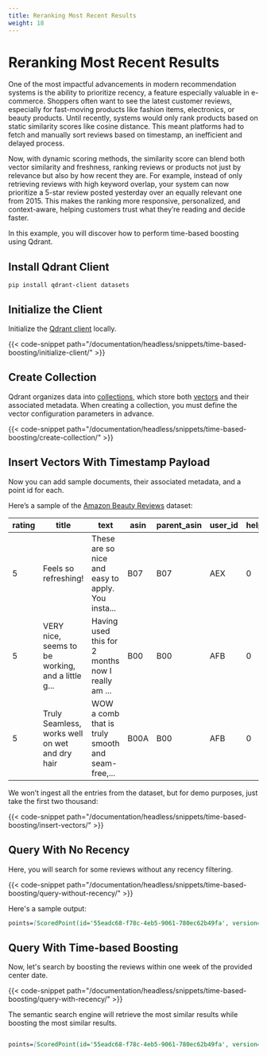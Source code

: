 ```yaml
---
title: Reranking Most Recent Results
weight: 18
---
```

# Reranking Most Recent Results
One of the most impactful advancements in modern recommendation systems is the ability to prioritize recency, a feature especially valuable in e-commerce. Shoppers often want to see the latest customer reviews, especially for fast-moving products like fashion items, electronics, or beauty products. Until recently, systems would only rank products based on static similarity scores like cosine distance. This meant platforms had to fetch and manually sort reviews based on timestamp, an inefficient and delayed process.

Now, with dynamic scoring methods, the similarity score can blend both vector similarity and freshness, ranking reviews or products not just by relevance but also by how recent they are. For example, instead of only retrieving reviews with high keyword overlap, your system can now prioritize a 5-star review posted yesterday over an equally relevant one from 2015. This makes the ranking more responsive, personalized, and context-aware, helping customers trust what they’re reading and decide faster.

In this example, you will discover how to perform time-based boosting using Qdrant. 

## Install Qdrant Client
```bsh
pip install qdrant-client datasets
```

## Initialize the Client
Initialize the [Qdrant client](/documentation/quickstart/) locally. 

{{< code-snippet path="/documentation/headless/snippets/time-based-boosting/initialize-client/" >}}

## Create Collection 
Qdrant organizes data into [collections](/documentation/concepts/collections/), which store both [vectors](/documentation/concepts/vectors/) and their associated metadata. When creating a collection, you must define the vector configuration parameters in advance.

{{< code-snippet path="/documentation/headless/snippets/time-based-boosting/create-collection/" >}}

## Insert Vectors With Timestamp Payload 
Now you can add sample documents, their associated metadata, and a point id for each.

Here’s a sample of the [Amazon Beauty Reviews](https://huggingface.co/datasets/jhan21/amazon-beauty-reviews-dataset) dataset:

| rating | title                                        | text                                                              | asin  | parent_asin | user_id                         | helpful_vote | verified_purchase | ts                      |
|--------|----------------------------------------------|-------------------------------------------------------------------|-------|--------------|----------------------------------|---------------|--------------------|--------------------------|
| 5      | Feels so refreshing!                        | These are so nice and easy to apply. You insta...                 | B07   | B07          | AEX                             | 0             | False              | 2019-09-15 01:25:31.475 |
| 5      | VERY nice, seems to be working, and a little g... | Having used this for 2 months now I really am ...       | B00   | B00          | AFB                             | 0             | True               | 2017-07-28 18:58:51.369 |
| 5      | Truly Seamless, works well on wet and dry hair | WOW a comb that is truly smooth and seam-free,...         | B00A  | B00          | AFB                             | 0             | True               | 2015-01-17 21:43:57.000 |


We won’t ingest all the entries from the dataset, but for demo purposes, just take the first two thousand:

{{< code-snippet path="/documentation/headless/snippets/time-based-boosting/insert-vectors/" >}}

## Query With No Recency 
Here, you will search for some reviews without any recency filtering. 

{{< code-snippet path="/documentation/headless/snippets/time-based-boosting/query-without-recency/" >}}

Here's a sample output: 

```markdown
points=[ScoredPoint(id='55eadc68-f78c-4eb5-9061-780ec62b49fa', version=335, score=0.5265173, payload={'rating': 5, 'title': 'Clean hair for hairdresser', 'text': 'Hair for hairdresser', 'asin': 'B07D487TV7', 'parent_asin': 'B07D487TV7', 'user_id': 'AFQIVYHWA34H6K3JDVAOYOXH534Q', 'timestamp': '2019-12-28 23:56:02.592', 'helpful_vote': 0, 'verified_purchase': True, 'ts': '2019-12-28T23:56:02.592000'},.... vector=None, shard_key=None, order_value=None), ScoredPoint(id='4a1c06cf-8dd8-4ed4-865b-4c3b7e07e39b', , 'asin': 'B07VGBBNTH', 'parent_asin': 'B07VGBBNTH', 'user_id': 'AG73BVBKUOH22USSFJA5ZWL7AKXA', 'timestamp': '2020-03-08 22:51:26.757', 'helpful_vote': 0, 'verified_purchase': False, 'ts': '2020-03-08T22:51:26.757000'}, vector=None, shard_key=None, order_value=None)]
```

## Query With Time-based Boosting 
Now, let's search by boosting the reviews within one week of the provided center date.

{{< code-snippet path="/documentation/headless/snippets/time-based-boosting/query-with-recency/" >}}

The semantic search engine will retrieve the most similar results while boosting the most similar results.

```markdown

points=[ScoredPoint(id='55eadc68-f78c-4eb5-9061-780ec62b49fa', version=335, score=0.5265173, payload={'rating': 5, 'title': 'Clean hair for hairdresser', 'text': 'Hair for hairdresser', 'asin': 'B07D487TV7', 'parent_asin': 'B07D487TV7', 'user_id': 'AFQIVYHWA34H6K3JDVAOYOXH534Q', 'timestamp': '2019-12-28 23:56:02.592', 'helpful_vote': 0, 'verified_purchase': True, 'ts': '2019-12-28T23:56:02.592000'},... , 'asin': 'B07VGBBNTH', 'parent_asin': 'B07VGBBNTH', 'user_id': 'AG73BVBKUOH22USSFJA5ZWL7AKXA', 'timestamp': '2020-03-08 22:51:26.757', 'helpful_vote': 0, 'verified_purchase': False, 'ts': '2020-03-08T22:51:26.757000'}, vector=None, shard_key=None, order_value=None)]
```